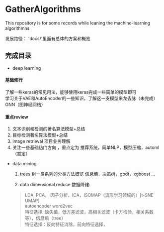 # GatherAlgorithms
This repository is for some records while leaning the machine-learning algorithmns

发展路径：
'docs/'里面有总体的方案和概览


## 完成目录
* deep learning
#### 基础修行
了解一些keras的常见用法，能够使用keras完成一些简单的模型即可   
学习关于VAE和AutoEncoder的一些知识，了解这一支模型来龙去脉（未完成）   
GNN（图神经网络）

#### 重点review
1. 文本识别和检测的著名算法模型+总结
2. 目标检测著名算法模型+总结
3. image retrieval 项目业务理解
4. 关注一些基础热门方向 ，重点定为 推荐系统，简单NLP，模型压缩，automl（暂定）

* data mining   
  
    1. trees 树一类系列的分类方法概览  信息熵，决策树，gbdt，xgboost ...

    2. data dimensional reduce 数据降维:
    >  LDA, PCA， 因子分析，ICA，ISOMAP（流形学习领域的）[t-SNE UMAP]   
    >  autoencoder word2vec   
    > 特征选择: 缺失值，低方差滤波，高相关滤波（卡方检验，相关系数等），信息熵（tree）  
    > 特征选择：反向特征消除，前向特征选择，

